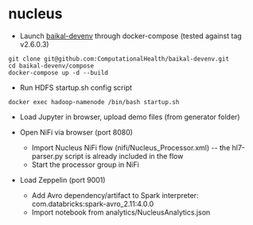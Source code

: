 # nucleus
- Launch [baikal-devenv](https://github.com/ComputationalHealth/baikal-devenv) through docker-compose (tested against tag v2.6.0.3)
```shell
git clone git@github.com:ComputationalHealth/baikal-devenv.git
cd baikal-devenv/compose
docker-compose up -d --build
```
- Run HDFS startup.sh config script
```shell
docker exec hadoop-namenode /bin/bash startup.sh
```
- Load Jupyter in browser, upload demo files (from generator folder)
- Open NiFi via browser (port 8080)
  - Import Nucleus NiFi flow (nifi/Nucleus_Processor.xml) -- the hl7-parser.py script is already included in the flow
  - Start the processor group in NiFi

- Load Zeppelin (port 9001)
  - Add Avro dependency/artifact to Spark interpreter: com.databricks:spark-avro_2.11:4.0.0
  - Import notebook from analytics/NucleusAnalytics.json
